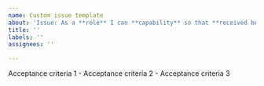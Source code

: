 ```yaml
---
name: Custom issue template
about: 'Issue: As a **role** I can **capability** so that **received benefit**'
title: ''
labels: ''
assignees: ''

---
```


Acceptance criteria 1 - Acceptance criteria 2 - Acceptance criteria 3
